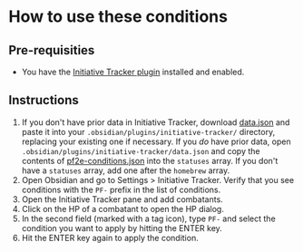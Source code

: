 # How to use these conditions

## Pre-requisities

- You have the [Initiative Tracker plugin](https://github.com/valentine195/obsidian-initiative-tracker) installed and enabled.

## Instructions

1. If you don't have prior data in Initiative Tracker, download [data.json](data.json) and paste it into your `.obsidian/plugins/initiative-tracker/` directory, replacing your existing one if necessary. If you *do* have prior data, open `.obsidian/plugins/initiative-tracker/data.json` and copy the contents of [pf2e-conditions.json](pf2e-conditions.json) into the `statuses` array. If you don't have a `statuses` array, add one after the `homebrew` array.
2. Open Obsidian and go to Settings > Initiative Tracker. Verify that you see conditions with the `PF-` prefix in the list of conditions.
3. Open the Initiative Tracker pane and add combatants.
4. Click on the HP of a combatant to open the HP dialog.
5. In the second field (marked with a tag icon), type `PF-` and select the condition you want to apply by hitting the ENTER key.
6. Hit the ENTER key again to apply the condition.